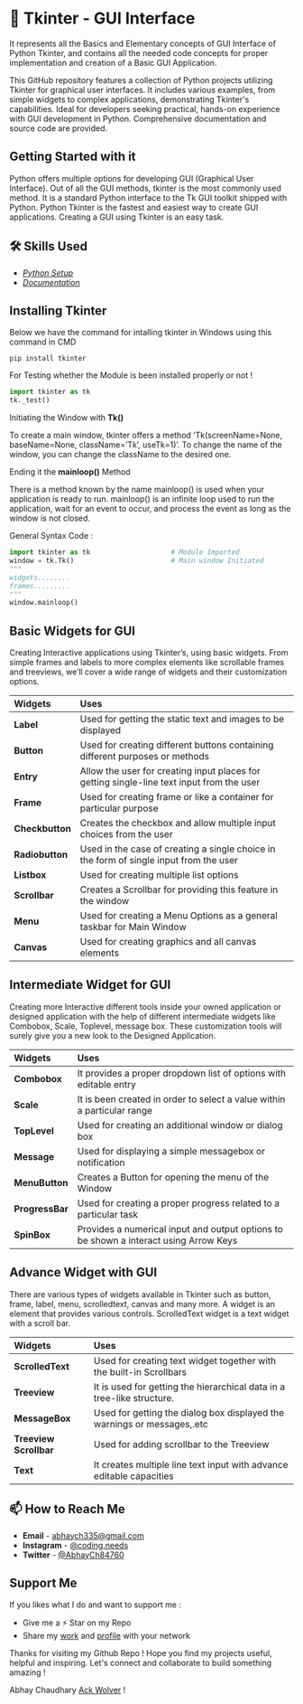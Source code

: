 # 🚀 Tkinter - GUI Interface

It represents all the Basics and Elementary concepts of GUI Interface of Python Tkinter, and contains all the needed code concepts for proper implementation and creation of a Basic GUI Application.

This GitHub repository features a collection of Python projects utilizing Tkinter for graphical user interfaces. It includes various examples, from simple widgets to complex applications, demonstrating Tkinter's capabilities. Ideal for developers seeking practical, hands-on experience with GUI development in Python. Comprehensive documentation and source code are provided.

## Getting Started with it

Python offers multiple options for developing GUI (Graphical User Interface). Out of all the GUI methods, tkinter is the most commonly used method. It is a standard Python interface to the Tk GUI toolkit shipped with Python. Python Tkinter is the fastest and easiest way to create GUI applications. Creating a GUI using Tkinter is an easy task.

## 🛠 Skills Used

- *[Python Setup](https://www.python.org/downloads/)*
- *[Documentation](https://www.python.org/doc/)*

## Installing Tkinter

Below we have the command for intalling tkinter in Windows using this command in CMD

```
pip install tkinter
```

For Testing whether the Module is been installed properly or not !

```python
import tkinter as tk
tk._test()
```

Initiating the Window with **Tk()**

To create a main window, tkinter offers a method ‘Tk(screenName=None,  baseName=None,  className=’Tk’,  useTk=1)’. To change the name of the window, you can change the className to the desired one.

Ending it the **mainloop()** Method

There is a method known by the name mainloop() is used when your application is ready to run. mainloop() is an infinite loop used to run the application, wait for an event to occur, and process the event as long as the window is not closed.

General Syntax Code : 

```python
import tkinter as tk                    # Module Imported
window = tk.Tk()                        # Main window Initiated
"""
widgets........
frames.........
"""
window.mainloop()
```

## Basic Widgets for GUI

Creating Interactive applications using Tkinter’s, using basic widgets. From simple frames and labels to more complex elements like scrollable frames and treeviews, we’ll cover a wide range of widgets and their customization options.

| **Widgets** | **Uses** |
|:----------- | :------- |
| **Label** | Used for getting the static text and images to be displayed |
| **Button** | Used for creating different buttons containing different purposes or methods |
| **Entry** | Allow the user for creating input places for getting single-line text input from the user |
| **Frame** | Used for creating frame or like a container for particular purpose |
| **Checkbutton** | Creates the checkbox and allow multiple input choices from the user |
| **Radiobutton** | Used in the case of creating a single choice in the form of single input from the user |
| **Listbox** | Used for creating multiple list options |
| **Scrollbar** | Creates a Scrollbar for providing this feature in the window |
| **Menu** | Used for creating a Menu Options as a general taskbar for Main Window |
| **Canvas** | Used for creating graphics and all canvas elements |

## Intermediate Widget for GUI

Creating more Interactive different tools inside your owned application or designed application with the help of different intermediate widgets like Combobox, Scale, Toplevel, message box. These customization tools will surely give you a new look to the Designed Application.

| **Widgets** | **Uses** |
| :---------- | :------- |
| **Combobox** | It provides a proper dropdown list of options with editable entry |
| **Scale** | It is been created in order to select a value within a particular range |
| **TopLevel** | Used for creating an additional window or dialog box |
| **Message** | Used for displaying a simple messagebox or notification |
| **MenuButton** | Creates a Button for opening the menu of the Window |
| **ProgressBar** | Used for creating a proper progress related to a particular task |
| **SpinBox** | Provides a numerical input and output options to be shown a interact using Arrow Keys |

## Advance Widget with GUI

There are various types of widgets available in Tkinter such as button, frame, label, menu, scrolledtext, canvas and many more. A widget is an element that provides various controls. ScrolledText widget is a text widget with a scroll bar. 

| **Widgets** | **Uses** |
| :---------- | :------- |
| **ScrolledText** | Used for creating text widget together with the built-in Scrollbars |
| **Treeview** | It is used for getting the hierarchical data in a tree-like structure. |
| **MessageBox** | Used for getting the dialog box displayed the warnings or messages,.etc |
| **Treeview Scrollbar** | Used for adding scrollbar to the Treeview |
| **Text** | It creates multiple line text input with advance editable capacities |

## 📫 How to Reach Me

- **Email** - abhaych335@gmail.com
- **Instagram** - [@coding.needs](https://www.instagram.com/coding.needs/)
- **Twitter** - [@AbhayCh84760](https://x.com/AbhayCh84760)

## Support Me

If you likes what I do and want to support me :

- Give me a ⚡️ Star on my Repo
- Share my [work](https://github.com/ackwolver335/Tkinter-GUI_Inteface) and [profile](https://github.com/ackwolver335) with your network

Thanks for visiting my Github Repo ! Hope you find my projects useful, helpful and inspiring. Let's connect and collaborate to build something amazing !

Abhay Chaudhary [Ack Wolver](https://github.com/ackwolver335/ackwolver335) !